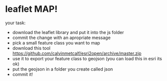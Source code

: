 leaflet MAP!
===

your task:

- download the leaflet library and put it into the js folder
- commit the change with an apropriate message
- pick a small feature class you want to map
- download this tool https://github.com/calvinmetcalf/esri2open/archive/master.zip
- use it to export your feature class to geojson (you can load this in esri its ok)
- put the geojson in a folder you create called json
- commit it!